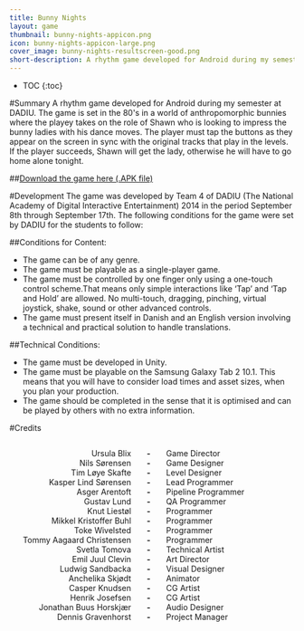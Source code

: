 ```yaml
---
title: Bunny Nights
layout: game
thumbnail: bunny-nights-appicon.png
icon: bunny-nights-appicon-large.png
cover_image: bunny-nights-resultscreen-good.png
short-description: A rhythm game developed for Android during my semester at DADIU. The game was developed in a single week with a team of 18 people.
---
```

* TOC
{:toc}

#Summary
A rhythm game developed for Android during my semester at DADIU. The game is set in the 80's in a world of anthropomorphic bunnies where the playey takes on the role of Shawn who is looking to impress the bunny ladies with his dance moves. The player must tap the buttons as they appear on the screen in sync with the original tracks that play in the levels. If the player succeeds, Shawn will get the lady, otherwise he will have to go home alone tonight.

##[Download the game here (.APK file)](/assets/bunny-nights.apk)

#Development
The game was developed by Team 4 of DADIU (The National Academy of Digital Interactive Entertainment) 2014 in the period September 8th through September 17th. The following conditions for the game were set by DADIU for the students to follow:

##Conditions for Content:
- The game can be of any genre.
- The game must be playable as a single-player game.
- The game must be controlled by one finger only using a one-touch control scheme.That means only simple interactions like ‘Tap’ and ‘Tap and Hold’ are allowed. No multi-touch, dragging, pinching, virtual joystick, shake, sound or other advanced controls.
- The game must present itself in Danish and an English version involving a technical and practical solution to handle translations.

##Technical Conditions:
- The game must be developed in Unity.
- The game must be playable on the Samsung Galaxy Tab 2 10.1. This means that you will have to consider load times and asset sizes, when you plan your production.
- The game should be completed in the sense that it is optimised and can be played by others with no extra information.

#Credits
<ul style='text-align: right;list-style-type: none;display: inline-block;'>

<li>Ursula Blix</li>
<li>Nils Sørensen</li>
<li>Tim Løye Skafte</li>
<li>Kasper Lind Sørensen</li>
<li>Asger Arentoft</li>
<li>Gustav Lund</li>
<li>Knut Liestøl</li>
<li>Mikkel Kristoffer Buhl</li>
<li>Toke Wivelsted</li>
<li>Tommy Aagaard Christensen</li>
<li>Svetla Tomova</li>
<li>Emil Juul Clevin</li>
<li>Ludwig Sandbacka</li>
<li>Anchelika Skjødt</li>
<li>Casper Knudsen</li>
<li>Henrik Josefsen</li>
<li>Jonathan Buus Horskjær</li>
<li>Dennis Gravenhorst</li>
 
</ul>
 
<ul style='text-align: center;list-style-type: none;font-weight: bold;display: inline-block;'>
<li>-</li>
<li>-</li>
<li>-</li>
<li>-</li>
<li>-</li>
<li>-</li>
<li>-</li>
<li>-</li>
<li>-</li>
<li>-</li>
<li>-</li>
<li>-</li>
<li>-</li>
<li>-</li>
<li>-</li>
<li>-</li>
<li>-</li>
<li>-</li>
</ul>

<ul style='text-align: left;list-style-type: none;display: inline-block;'>
<li>Game Director</li>
<li>Game Designer</li>
<li>Level Designer</li>
<li>Lead Programmer</li>
<li>Pipeline Programmer</li>
<li>QA Programmer</li>
<li>Programmer</li>
<li>Programmer</li>
<li>Programmer</li>
<li>Programmer</li>
<li>Technical Artist</li>
<li>Art Director</li>
<li>Visual Designer</li>
<li>Animator</li>
<li>CG Artist</li>
<li>CG Artist</li>
<li>Audio Designer</li>
<li>Project Manager</li>
</ul>



